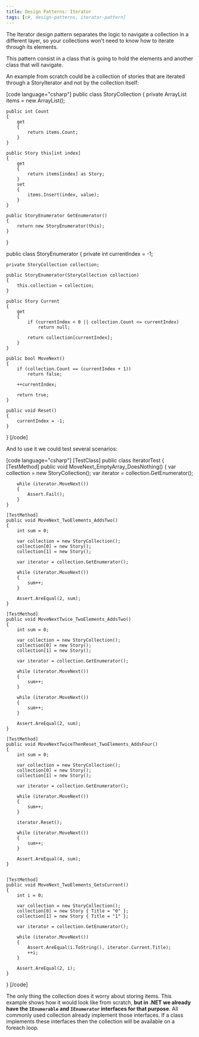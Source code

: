```yaml
---
title: Design Patterns: Iterator
tags: [c#, design-patterns, iterator-pattern]
---
```


The Iterator design pattern separates the logic to navigate a collection in a different layer, so your collections won't need to know how to iterate through its elements.

This pattern consist in a class that is going to hold the elements and another class that will navigate.
<!--more-->

An example from scratch could be a collection of stories that are iterated through a StoryIterator and not by the collection itself:

[code language="csharp"]
public class StoryCollection
{
    private ArrayList items = new ArrayList();

    public int Count
    {
        get
        {
            return items.Count;
        }
    }

    public Story this[int index]
    {
        get
        {
            return items[index] as Story;
        }
        set
        {
            items.Insert(index, value);
        }
    }

    public StoryEnumerator GetEnumerator()
    {
        return new StoryEnumerator(this);
    }
}

public class StoryEnumerator
{
    private int currentIndex = -1;

    private StoryCollection collection;

    public StoryEnumerator(StoryCollection collection)
    {
        this.collection = collection;
    }

    public Story Current
    {
        get
        {
            if (currentIndex < 0 || collection.Count <= currentIndex)
                return null;

            return collection[currentIndex];
        }
    }

    public bool MoveNext()
    {
        if (collection.Count == (currentIndex + 1))
            return false;

        ++currentIndex;

        return true;
    }

    public void Reset()
    {
        currentIndex = -1;
    }
}
[/code]

And to use it we could test several scenarios:

[code language="csharp"]
[TestClass]
public class IteratorTest
{
    [TestMethod]
    public void MoveNext_EmptyArray_DoesNothing()
    {
        var collection = new StoryCollection();
        var iterator = collection.GetEnumerator();

        while (iterator.MoveNext())
        {
            Assert.Fail();
        }
    }

    [TestMethod]
    public void MoveNext_TwoElements_AddsTwo()
    {
        int sum = 0;

        var collection = new StoryCollection();
        collection[0] = new Story();
        collection[1] = new Story();

        var iterator = collection.GetEnumerator();

        while (iterator.MoveNext())
        {
            sum++;
        }

        Assert.AreEqual(2, sum);
    }

    [TestMethod]
    public void MoveNextTwice_TwoElements_AddsTwo()
    {
        int sum = 0;

        var collection = new StoryCollection();
        collection[0] = new Story();
        collection[1] = new Story();

        var iterator = collection.GetEnumerator();

        while (iterator.MoveNext())
        {
            sum++;
        }

        while (iterator.MoveNext())
        {
            sum++;
        }

        Assert.AreEqual(2, sum);
    }

    [TestMethod]
    public void MoveNextTwiceThenReset_TwoElements_AddsFour()
    {
        int sum = 0;

        var collection = new StoryCollection();
        collection[0] = new Story();
        collection[1] = new Story();

        var iterator = collection.GetEnumerator();

        while (iterator.MoveNext())
        {
            sum++;
        }

        iterator.Reset();

        while (iterator.MoveNext())
        {
            sum++;
        }

        Assert.AreEqual(4, sum);
    }


    [TestMethod]
    public void MoveNext_TwoElements_GetsCurrent()
    {
        int i = 0;

        var collection = new StoryCollection();
        collection[0] = new Story { Title = "0" };
        collection[1] = new Story { Title = "1" };

        var iterator = collection.GetEnumerator();

        while (iterator.MoveNext())
        {
            Assert.AreEqual(i.ToString(), iterator.Current.Title);
            ++i;
        }

        Assert.AreEqual(2, i);
    }
}
[/code]

The only thing the collection does it worry about storing items. This example shows how it would look like from scratch, <strong>but in .NET we already have the <code>IEnumerable</code> and <code>IEnumerator</code> interfaces for that purpose</strong>. All commonly used collection already implement those interfaces. If a class implements these interfaces then the collection will be available on a foreach loop.
